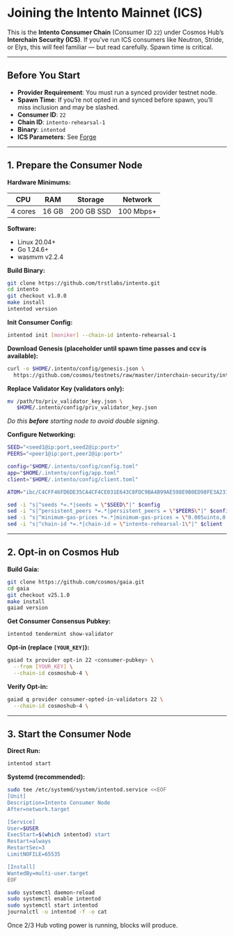 # **Joining the Intento Mainnet (ICS)**

This is the **Intento Consumer Chain** (Consumer ID `22`) under Cosmos Hub’s **Interchain Security (ICS)**.
If you’ve run ICS consumers like Neutron, Stride, or Elys, this will feel familiar — but read carefully.
Spawn time is critical.

---

## **Before You Start**

- **Provider Requirement**: You must run a synced provider testnet node.
- **Spawn Time**: If you’re not opted in and synced before spawn, you’ll miss inclusion and may be slashed.
- **Consumer ID**: `22`
- **Chain ID**: `intento-rehearsal-1`
- **Binary**: `intentod`
- **ICS Parameters**: See [Forge](https://forge.cosmos.network/chain/22)

---

## **1. Prepare the Consumer Node**

**Hardware Minimums:**

| CPU     | RAM   | Storage    | Network   |
| ------- | ----- | ---------- | --------- |
| 4 cores | 16 GB | 200 GB SSD | 100 Mbps+ |

**Software:**

- Linux 20.04+
- Go 1.24.6+
- wasmvm v2.2.4

**Build Binary:**

```bash
git clone https://github.com/trstlabs/intento.git
cd intento
git checkout v1.0.0
make install
intentod version
```

**Init Consumer Config:**

```bash
intentod init [moniker] --chain-id intento-rehearsal-1
```

**Download Genesis (placeholder until spawn time passes and ccv is available):**

```bash
curl -o $HOME/.intento/config/genesis.json \
  https://github.com/cosmos/testnets/raw/master/interchain-security/intento-rehearsal-1/intento-rehearsal-1-genesis-with-ccv.json
```

**Replace Validator Key (validators only):**

```bash
mv /path/to/priv_validator_key.json \
   $HOME/.intento/config/priv_validator_key.json
```

_Do this **before** starting node to avoid double signing._

**Configure Networking:**

```bash
SEED="<seed1@ip:port,seed2@ip:port>"
PEERS="<peer1@ip:port,peer2@ip:port>"

config="$HOME/.intento/config/config.toml"
app="$HOME/.intento/config/app.toml"
client="$HOME/.intento/config/client.toml"

ATOM="ibc/C4CFF46FD6DE35CA4CF4CE031E643C8FDC9BA4B99AE598E9B0ED98FE3A2319F9"

sed -i "s|^seeds *=.*|seeds = \"$SEED\"|" $config
sed -i "s|^persistent_peers *=.*|persistent_peers = \"$PEERS\"|" $config
sed -i "s|^minimum-gas-prices *=.*|minimum-gas-prices = \"0.005uinto,0.001$ATOM\"|" $app
sed -i "s|^chain-id *=.*|chain-id = \"intento-rehearsal-1\"|" $client
```

---

## **2. Opt-in on Cosmos Hub**

**Build Gaia:**

```bash
git clone https://github.com/cosmos/gaia.git
cd gaia
git checkout v25.1.0
make install
gaiad version
```

**Get Consumer Consensus Pubkey:**

```bash
intentod tendermint show-validator
```

**Opt-in (replace `[YOUR_KEY]`):**

```bash
gaiad tx provider opt-in 22 <consumer-pubkey> \
  --from [YOUR_KEY] \
  --chain-id cosmoshub-4 \

```

**Verify Opt-in:**

```bash
gaiad q provider consumer-opted-in-validators 22 \
  --chain-id cosmoshub-4 \
```

---

## **3. Start the Consumer Node**

**Direct Run:**

```bash
intentod start
```

**Systemd (recommended):**

```bash
sudo tee /etc/systemd/system/intentod.service <<EOF
[Unit]
Description=Intento Consumer Node
After=network.target

[Service]
User=$USER
ExecStart=$(which intentod) start
Restart=always
RestartSec=3
LimitNOFILE=65535

[Install]
WantedBy=multi-user.target
EOF

sudo systemctl daemon-reload
sudo systemctl enable intentod
sudo systemctl start intentod
journalctl -u intentod -f -o cat
```

Once 2/3 Hub voting power is running, blocks will produce.


